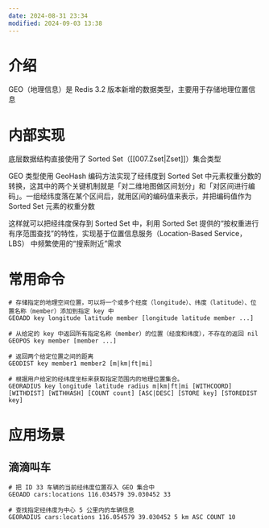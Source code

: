 ```yaml
---
date: 2024-08-31 23:34
modified: 2024-09-03 13:38
---
```


# 介绍

GEO（地理信息）是 Redis 3.2 版本新增的数据类型，主要用于存储地理位置信息

# 内部实现

底层数据结构直接使用了 Sorted Set（[[007.Zset|Zset]]）集合类型

GEO 类型使用 GeoHash 编码方法实现了经纬度到 Sorted Set 中元素权重分数的转换，这其中的两个关键机制就是「对二维地图做区间划分」和「对区间进行编码」。一组经纬度落在某个区间后，就用区间的编码值来表示，并把编码值作为 Sorted Set 元素的权重分数

这样就可以把经纬度保存到 Sorted Set 中，利用 Sorted Set 提供的“按权重进行有序范围查找”的特性，实现基于位置信息服务（Location-Based Service，LBS） 中频繁使用的“搜索附近”需求

# 常用命令

```shell
# 存储指定的地理空间位置，可以将一个或多个经度（longitude）、纬度（latitude）、位置名称（member）添加到指定 key 中
GEOADD key longitude latitude member [longitude latitude member ...]

# 从给定的 key 中返回所有指定名称（member）的位置（经度和纬度），不存在的返回 nil
GEOPOS key member [member ...]

# 返回两个给定位置之间的距离
GEODIST key member1 member2 [m|km|ft|mi]

# 根据用户给定的经纬度坐标来获取指定范围内的地理位置集合。
GEORADIUS key longitude latitude radius m|km|ft|mi [WITHCOORD] [WITHDIST] [WITHHASH] [COUNT count] [ASC|DESC] [STORE key] [STOREDIST key]
```

# 应用场景

## 滴滴叫车

```shell
# 把 ID 33 车辆的当前经纬度位置存入 GEO 集合中
GEOADD cars:locations 116.034579 39.030452 33

# 查找指定经纬度为中心 5 公里内的车辆信息
GEORADIUS cars:locations 116.054579 39.030452 5 km ASC COUNT 10
```
